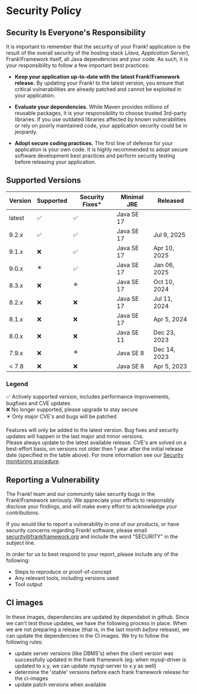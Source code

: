 # Security Policy

## Security Is Everyone's Responsibility

It is important to remember that the security of your Frank! application is
the result of the overall security of the hosting stack
(*Java*, *Application Server*), Frank!Framework itself, all Java dependencies and
your code. As such, it is your responsibility to follow a few important best
practices:

* **Keep your application up-to-date with the latest Frank!Framework release.** 
By updating your Frank! to the latest version, you ensure that critical vulnerabilities 
are already patched and cannot be exploited in your application.

* **Evaluate your dependencies.** While Maven provides millions of reusable packages,
it is your responsibility to choose trusted 3rd-party libraries. If you use outdated
libraries affected by known vulnerabilities or rely on poorly maintained code,
your application security could be in jeopardy.

* **Adopt secure coding practices.** The first line of defense for your application
is your own code. It is highly recommended to adopt secure software development 
best practices and perform security testing before releasing your application.


## Supported Versions

| Version | Supported                  | Security Fixes*          | Minimal JRE | Released         |
| ------- | -------------------------- | ------------------------ | ----------- | ---------------- |
| latest  | :white_check_mark:         |:white_check_mark:        | Java SE 17  |                  |
| 9.2.x   | :white_check_mark:         |:white_check_mark:        | Java SE 17  | Jul 9, 2025      |
| 9.1.x   | :x:                        |:white_check_mark:        | Java SE 17  | Apr 10, 2025     |
| 9.0.x   | :eight_pointed_black_star: |:white_check_mark:        | Java SE 17  | Jan 06, 2025     |
| 8.3.x   | :x:                        |:eight_pointed_black_star:| Java SE 17  | Oct 10, 2024     |
| 8.2.x   | :x:                        |:x:                       | Java SE 17  | Jul 11, 2024     |
| 8.1.x   | :x:                        |:x:                       | Java SE 17  | Apr 5, 2024      |
| 8.0.x   | :x:                        |:x:                       | Java SE 11  | Dec 23, 2023     |
| 7.9.x   | :x:                        |:eight_pointed_black_star:| Java SE 8   | Dec 14, 2023     |
| < 7.8   | :x:                        |:x:                       | Java SE 8   | Apr 5, 2023      |

### Legend

:white_check_mark: Actively supported version, includes performance improvements, bugfixes and CVE updates  
:x: No longer supported, please upgrade to stay secure  
:eight_pointed_black_star: Only major CVE's and bugs will be patched  


Features will only be added to the latest version. Bug fixes and security updates will happen in the last major and minor versions.  
Please always update to the latest available release. CVE's are solved on a best-effort basis, on versions not older then 1 year after the initial release date (specified in the table above). For more information see our [Security monitoring procedure](https://github.com/frankframework/frankframework/wiki/Security-monitoring-procedure).

## Reporting a Vulnerability

The Frank! team and our community take security bugs in the Frank!Framework seriously. We appreciate your efforts to 
responsibly disclose your findings, and will make every effort to acknowledge your contributions.

If you would like to report a vulnerability in one of our products, or have security concerns regarding Frank! software, 
please email security@frankframework.org and include the word "SECURITY" in the subject line.

In order for us to best respond to your report, please include any of the following:

* Steps to reproduce or proof-of-concept
* Any relevant tools, including versions used
* Tool output

## CI images
In these images, dependencies are updated by dependabot in github. Since we can't test those updates, we have the following process in place. When we are not preparing a release 
(that is, in the last month _before_ release), we can update the dependencies in the CI images. We try to follow the following rules:
* update server versions (like DBMS's) when the client version was successfully updated in the frank framework (eg: when mysql-driver is updated to x.y, we can update mysql-server to x.y as well)
* determine the 'stable' versions before each frank framework release for the ci-images
* update patch versions when available

